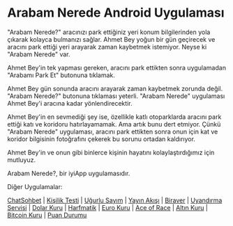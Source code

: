 # Arabam Nerede Android Uygulaması

"Arabam Nerede?" aracınızı park ettiğiniz yeri konum bilgilerinden yola çıkarak kolayca bulmanızı sağlar.
Ahmet Bey yoğun bir gün geçirecek ve aracını park ettiği yeri arayarak zaman kaybetmek istemiyor. Neyse ki "Arabam Nerede" var.

Ahmet Bey'in tek yapması gereken, aracını park ettikten sonra uygulamadan "Arabamı Park Et" butonuna tıklamak.

Ahmet Bey gün sonunda aracını arayarak zaman kaybetmek zorunda değil. "Arabam Nerede?" butonuna tıklaması yeterli. "Arabam Nerede" uygulaması Ahmet Bey'i aracına kadar yönlendirecektir.

Ahmet Bey'in en sevmediği şey ise, özellikle katlı otoparklarda aracını park ettiği katı ve koridoru hatırlayamamak. Ama artık bunu dert etmiyor. Çünkü "Arabam Nerede" uygulaması, aracını park ettikten sonra onun için kat ve koridor bilgisinin fotoğrafını çekerek bu sorunu ortadan kaldırıyor.

Ahmet Bey'in ve onun gibi binlerce kişinin hayatını kolaylaştırdığımız için mutluyuz.

Arabam Nerede?, bir iyiApp uygulamasıdır.

Diğer Uygulamalar:

[ChatSohbet](https://play.google.com/store/apps/details?id=com.iyiapp.chatsohbet) | 
[Kişilik Testi](https://play.google.com/store/apps/details?id=com.iyiapp.kisiliktesti) | 
[Uğurlu Sayım](https://play.google.com/store/apps/details?id=com.iyiapp.ugurlusayim) | 
[Yayın Akışı](https://play.google.com/store/apps/details?id=com.iyiapp.yayin.akisi) | 
[Biraver](https://play.google.com/store/apps/details?id=com.iyiapp.biraver) | 
[Uyandırma Servisi](https://play.google.com/store/apps/details?id=com.iyiapp.uyandirma.servisi) | 
[Dolar Kuru](https://play.google.com/store/apps/details?id=com.iyiapp.dolarkuru) | 
[Harfmatik](https://play.google.com/store/apps/details?id=com.iyiapp.harfmatik) | 
[Euro Kuru](https://play.google.com/store/apps/details?id=com.iyiapp.eurokuru) | 
[Ace of Race](https://play.google.com/store/apps/details?id=com.iyiapp.aceofrace) | 
[Altın Kuru](https://play.google.com/store/apps/details?id=com.iyiapp.altinkuru) | 
[Bitcoin Kuru](https://play.google.com/store/apps/details?id=com.iyiapp.bitcoinkuru) | 
[Puan Durumu](https://play.google.com/store/apps/details?id=com.iyiapp.puandurumu)
